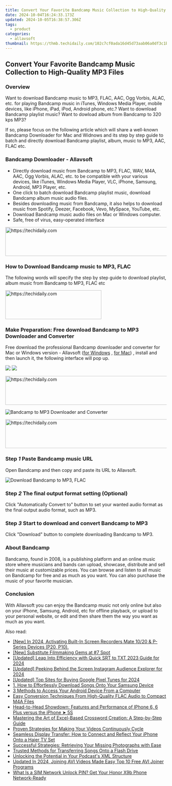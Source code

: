 ```yaml
---
title: Convert Your Favorite Bandcamp Music Collection to High-Quality MP3 Files
date: 2024-10-04T16:24:33.173Z
updated: 2024-10-05T16:38:57.306Z
tags:
  - product
categories:
  - allavsoft
thumbnail: https://thmb.techidaily.com/102c7cf0ada16d45d73aab06a0df3c1b4bd516c1e4675a811bb1bd88b724571c.jpg
---
```


## Convert Your Favorite Bandcamp Music Collection to High-Quality MP3 Files

### Overview

Want to download Bandcamp music to MP3, FLAC, AAC, Ogg Vorbis, ALAC, etc. for playing Bandcamp music in iTunes, Windows Media Player, mobile devices, like iPhone, iPad, iPod, Android phone, etc.? Want to download Bandcamp playlist music? Want to dowload album from Bandcamp to 320 kps MP3?

If so, please focus on the following article which will share a well-known Bandcamp Downloader for Mac and Widnows and its step by step guide to batch and directly download Bandcamp playlist, album, music to MP3, AAC, FLAC etc.

### Bandcamp Downloader - Allavsoft

* Directly download music from Bandcamp to MP3, FLAC, WAV, M4A, AAC, Ogg Vorbis, ALAC, etc. to be compatible with your various devices, like iTunes, Windows Media Player, VLC, iPhone, Samsung, Android, MP3 Player, etc.
* One click to batch download Bandcamp playlist music, download Bandcamp album music audio files.
* Besides downloading music from Bandcamp, it also helps to download music from Spotify, Deezer, Facebook, Vevo, MySpace, YouTube, etc.
* Download Bandcamp music audio files on Mac or Windows computer.
* Safe, free of virus, easy-operated interface

<!-- affiliate ads begin -->
<a href="https://electronicx.pxf.io/c/5597632/1166360/14483" target="_top" id="1166360">
  <img src="//a.impactradius-go.com/display-ad/14483-1166360" border="0" alt="https://techidaily.com" width="728" height="90"/>
</a>
<img height="0" width="0" src="https://electronicx.pxf.io/i/5597632/1166360/14483" style="position:absolute;visibility:hidden;" border="0" />
<!-- affiliate ads end -->

### How to Download Bandcamp music to MP3, FLAC

The following words will specify the step by step guide to download playlist, album music from Bandcamp to MP3, FLAC etc

<!-- affiliate ads begin -->
<a href="https://aligracehair.sjv.io/c/5597632/1886015/19272" target="_top" id="1886015">
  <img src="//a.impactradius-go.com/display-ad/19272-1886015" border="0" alt="https://techidaily.com" width="300" height="90"/>
</a>
<img height="0" width="0" src="https://aligracehair.sjv.io/i/5597632/1886015/19272" style="position:absolute;visibility:hidden;" border="0" />
<!-- affiliate ads end -->

### Make Preparation: Free download Bandcamp to MP3 Downloader and Converter

Free download the professional Bandcamp downloader and converter for Mac or Windows version - Allavsoft ([for Windows](https://tools.techidaily.com/allavsoft/products/) , [for Mac](https://tools.techidaily.com/allavsoft/products/)) , install and then launch it, the following interface will pop up.

[![](https://www.allavsoft.com/how-to/../images/how-to/free-download-win.jpg)](https://tools.techidaily.com/allavsoft/products/) [![](https://www.allavsoft.com/how-to/../images/how-to/free-download-mac.jpg)](https://tools.techidaily.com/allavsoft/products/)

<!-- affiliate ads begin -->
<a href="https://appsumo.8odi.net/c/5597632/2144297/7443" target="_top" id="2144297">
  <img src="//a.impactradius-go.com/display-ad/7443-2144297" border="0" alt="https://techidaily.com" width="600" height="90"/>
</a>
<img height="0" width="0" src="https://appsumo.8odi.net/i/5597632/2144297/7443" style="position:absolute;visibility:hidden;" border="0" />
<!-- affiliate ads end -->

![Bandcamp to MP3 Downloader and Converter](https://www.allavsoft.com/how-to/../images/allavsoft/screen-shot-600.jpg)

<!-- affiliate ads begin -->
<a href="https://appsumo.8odi.net/c/5597632/2100538/7443" target="_top" id="2100538">
  <img src="//a.impactradius-go.com/display-ad/7443-2100538" border="0" alt="https://techidaily.com" width="728" height="90"/>
</a>
<img height="0" width="0" src="https://appsumo.8odi.net/i/5597632/2100538/7443" style="position:absolute;visibility:hidden;" border="0" />
<!-- affiliate ads end -->

### Step _1_ Paste Bandcamp music URL

Open Bandcamp and then copy and paste its URL to Allavsoft.

![Download Bandcamp to MP3, FLAC](https://www.allavsoft.com/how-to/../images/how-to/bandcamp-to-mp3-downloader-converter/download-bandcamp-to-mp3.jpg)

### Step _2_ The final output format setting (Optional)

Click "Automatically Convert to" button to set your wanted audio format as the final output audio format, such as MP3.

### Step _3_ Start to download and convert Bandcamp to MP3

Click "Download" button to complete downloading Bandcamp to MP3.

### About Bandcamp

Bandcamp, found in 2008, is a publishing platform and an online music store where musicians and bands can upload, showcase, distribute and sell their music at customizable prices. You can browse and listen to all music on Bandcamp for free and as much as you want. You can also purchase the music of your favorite musician.

### Conclusion

With Allavsoft you can enjoy the Bandcamp music not only online but also on your iPhone, Samsung, Android, etc for offline playback, or upload to your personal website, or edit and then share them the way you want as much as you want.

<ins class="adsbygoogle"
     style="display:block"
     data-ad-format="autorelaxed"
     data-ad-client="ca-pub-7571918770474297"
     data-ad-slot="1223367746"></ins>

<ins class="adsbygoogle"
     style="display:block"
     data-ad-client="ca-pub-7571918770474297"
     data-ad-slot="8358498916"
     data-ad-format="auto"
     data-full-width-responsive="true"></ins>

<span class="atpl-alsoreadstyle">Also read:</span>
<div><ul>
<li><a href="https://video-screen-grab.techidaily.com/1716069901298-new-in-2024-activating-built-in-screen-recorders-mate-1020-and-p-series-devices-p20-p10/"><u>[New] In 2024, Activating Built-In Screen Recorders Mate 10/20 & P-Series Devices (P20, P10).</u></a></li>
<li><a href="https://youtube-data.techidaily.com/ubstitute-filmmaking-gems-at-7-spot/"><u>[New] Substitute Filmmaking Gems at #7 Spot</u></a></li>
<li><a href="https://fox-cloud.techidaily.com/updated-leap-into-efficiency-with-quick-srt-to-txt-2023-guide-for-2024/"><u>[Updated] Leap Into Efficiency with Quick SRT to TXT 2023 Guide for 2024</u></a></li>
<li><a href="https://instagram-videos.techidaily.com/updated-peeking-behind-the-screen-instagram-audience-explorer-for-2024/"><u>[Updated] Peeking Behind the Screen Instagram Audience Explorer for 2024</u></a></li>
<li><a href="https://vp-tips.techidaily.com/updated-top-sites-for-buying-google-pixel-tunes-for-2024/"><u>[Updated] Top Sites for Buying Google Pixel Tunes for 2024</u></a></li>
<li><a href="https://discover-excellent.techidaily.com/1-how-to-effortlessly-download-songs-onto-your-samsung-device/"><u>1. How to Effortlessly Download Songs Onto Your Samsung Device</u></a></li>
<li><a href="https://discover-excellent.techidaily.com/3-methods-to-access-your-android-device-from-a-computer/"><u>3 Methods to Access Your Android Device From a Computer</u></a></li>
<li><a href="https://discover-excellent.techidaily.com/easy-conversion-techniques-from-high-quality-flac-audio-to-compact-m4a-files/"><u>Easy Conversion Techniques From High-Quality FLAC Audio to Compact M4A Files</u></a></li>
<li><a href="https://discover-excellent.techidaily.com/head-to-head-showdown-features-and-performance-of-iphone-6-6-plus-versus-the-iphone-5s/"><u>Head-to-Head Showdown: Features and Performance of IPhone 6, 6 Plus versus the iPhone ➤ 5S</u></a></li>
<li><a href="https://buynow-marvelous.techidaily.com/mastering-the-art-of-excel-based-crossword-creation-a-step-by-step-guide/"><u>Mastering the Art of Excel-Based Crossword Creation: A Step-by-Step Guide</u></a></li>
<li><a href="https://discover-excellent.techidaily.com/proven-strategies-for-making-your-videos-continuously-cycle/"><u>Proven Strategies for Making Your Videos Continuously Cycle</u></a></li>
<li><a href="https://discover-excellent.techidaily.com/seamless-display-transfer-how-to-connect-and-reflect-your-iphone-onto-a-haier-tv-set/"><u>Seamless Display Transfer: How to Connect and Reflect Your iPhone Onto a Haier TV Set</u></a></li>
<li><a href="https://discover-excellent.techidaily.com/successful-strategies-retrieving-your-missing-photographs-with-ease/"><u>Successful Strategies: Retrieving Your Missing Photographs with Ease</u></a></li>
<li><a href="https://discover-excellent.techidaily.com/trusted-methods-for-transferring-songs-onto-a-flash-drive/"><u>Trusted Methods for Transferring Songs Onto a Flash Drive</u></a></li>
<li><a href="https://extra-tips.techidaily.com/unlocking-the-potential-in-your-podcasts-xml-structure/"><u>Unlocking the Potential in Your Podcast's XML Structure</u></a></li>
<li><a href="https://ai-video-apps.techidaily.com/updated-in-2024-joining-avi-videos-made-easy-top-10-free-avi-joiner-programs/"><u>Updated In 2024, Joining AVI Videos Made Easy Top 10 Free AVI Joiner Programs</u></a></li>
<li><a href="https://sim-unlock.techidaily.com/what-is-a-sim-network-unlock-pin-get-your-honor-x9b-phone-network-ready-by-drfone-android/"><u>What Is a SIM Network Unlock PIN? Get Your Honor X9b Phone Network-Ready</u></a></li>
</ul></div>

